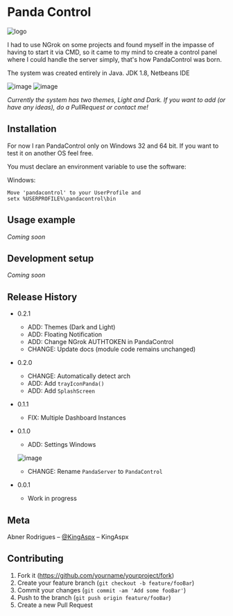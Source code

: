 # Panda Control
![logo](https://user-images.githubusercontent.com/40338524/64139953-24c50600-cdd9-11e9-92dd-4ae9b765a3ac.png)

I had to use NGrok on some projects and found myself in the impasse of having to start it via CMD, so it came to my mind to create a control panel where I could handle the server simply, that's how PandaControl was born.

The system was created entirely in Java.
JDK 1.8, Netbeans IDE

![image](https://user-images.githubusercontent.com/40338524/64138674-62736000-cdd4-11e9-97c7-90623b2cfe3d.png)
![image](https://user-images.githubusercontent.com/40338524/64138646-2e983a80-cdd4-11e9-87b4-838a1b0dc322.png)

_Currently the system has two themes, Light and Dark. If you want to add (or have any ideas), do a PullRequest or contact me!_

## Installation

For now I ran PandaControl only on Windows 32 and 64 bit. If you want to test it on another OS feel free.

You must declare an environment variable to use the software:

Windows:

```
Move 'pandacontrol' to your UserProfile and
setx %USERPROFILE%\pandacontrol\bin
```

## Usage example

_Coming soon_

## Development setup

_Coming soon_

## Release History

* 0.2.1
    * ADD: Themes (Dark and Light)
    * ADD: Floating Notification
    * ADD: Change NGrok AUTHTOKEN in PandaControl
    * CHANGE: Update docs (module code remains unchanged)
* 0.2.0
    * CHANGE: Automatically detect arch
    * ADD: Add `trayIconPanda()`
    * ADD: Add `SplashScreen`
* 0.1.1
    * FIX: Multiple Dashboard Instances
* 0.1.0
    * ADD: Settings Windows
    
    ![image](https://user-images.githubusercontent.com/40338524/64139383-0d851900-cdd7-11e9-994e-42041720bb06.png)
    * CHANGE: Rename `PandaServer` to `PandaControl`
* 0.0.1
    * Work in progress

## Meta

Abner Rodrigues – [@KingAspx](https://github.com/kingaspx) – KingAspx

## Contributing

1. Fork it (<https://github.com/yourname/yourproject/fork>)
2. Create your feature branch (`git checkout -b feature/fooBar`)
3. Commit your changes (`git commit -am 'Add some fooBar'`)
4. Push to the branch (`git push origin feature/fooBar`)
5. Create a new Pull Request

<!-- Markdown link & img dfn's -->
[npm-image]: https://img.shields.io/npm/v/datadog-metrics.svg?style=flat-square
[npm-url]: https://npmjs.org/package/datadog-metrics
[npm-downloads]: https://img.shields.io/npm/dm/datadog-metrics.svg?style=flat-square
[travis-image]: https://img.shields.io/travis/dbader/node-datadog-metrics/master.svg?style=flat-square
[travis-url]: https://travis-ci.org/dbader/node-datadog-metrics
[wiki]: https://github.com/yourname/yourproject/wiki

